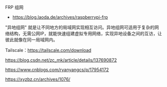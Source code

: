 FRP 组网

- <https://blog.laoda.de/archives/raspberrypi-frp>

"异地组网" 就是让不同地方的局域网实现相互访问。异地组网可适用于复杂的网络结构，无需公网IP，就能快速组建虚拟专用网络，实现异地设备之间的互访，让彼此就像在同一局域网内。

Tailscale：<https://tailscale.com/download>

<https://blog.csdn.net/zc_mk/article/details/137690872>

<https://www.cnblogs.com/ryanyangcs/p/17954172>

<https://xyzbz.cn/archives/1076/>